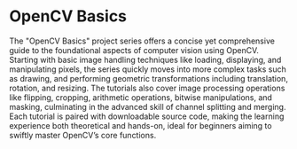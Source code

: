 # OpenCV Basics 

The "OpenCV Basics" project series offers a concise yet comprehensive guide to the foundational aspects of computer vision using OpenCV. Starting with basic image handling techniques like loading, displaying, and manipulating pixels, the series quickly moves into more complex tasks such as drawing, and performing geometric transformations including translation, rotation, and resizing. The tutorials also cover image processing operations like flipping, cropping, arithmetic operations, bitwise manipulations, and masking, culminating in the advanced skill of channel splitting and merging. Each tutorial is paired with downloadable source code, making the learning experience both theoretical and hands-on, ideal for beginners aiming to swiftly master OpenCV’s core functions.

